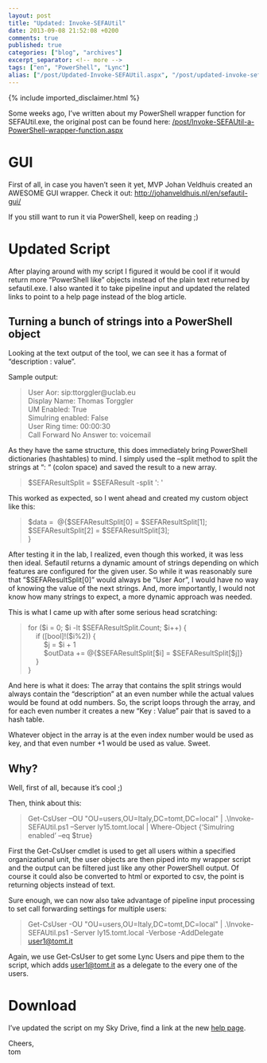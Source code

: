 ```yaml
---
layout: post
title: "Updated: Invoke-SEFAUtil"
date: 2013-09-08 21:52:08 +0200
comments: true
published: true
categories: ["blog", "archives"]
excerpt_separator: <!-- more -->
tags: ["en", "PowerShell", "Lync"]
alias: ["/post/Updated-Invoke-SEFAUtil.aspx", "/post/updated-invoke-sefautil.aspx"]
---
```

<!-- more -->
{% include imported_disclaimer.html %}
<p>Some weeks ago, I’ve written about my PowerShell wrapper function for SEFAUtil.exe, the original post can be found here: <a title="/post/Invoke-SEFAUtil-a-PowerShell-wrapper-function.aspx" href="/post/Invoke-SEFAUtil-a-PowerShell-wrapper-function.aspx">/post/Invoke-SEFAUtil-a-PowerShell-wrapper-function.aspx</a></p>  <h1>GUI</h1>  <p>First of all, in case you haven’t seen it yet, MVP Johan Veldhuis created an AWESOME GUI wrapper. Check it out: <a title="http://johanveldhuis.nl/en/sefautil-gui/" href="http://johanveldhuis.nl/en/sefautil-gui/">http://johanveldhuis.nl/en/sefautil-gui/</a></p>  <p>If you still want to run it via PowerShell, keep on reading ;)</p>  <h1></h1>  <h1>Updated Script</h1>  <p>After playing around with my script I figured it would be cool if it would return more “PowerShell like” objects instead of the plain text returned by sefautil.exe. I also wanted it to take pipeline input and updated the related links to point to a help page instead of the blog article. </p>  <h2></h2>  <h2>Turning a bunch of strings into a PowerShell object</h2>  <p>Looking at the text output of the tool, we can see it has a format of “description : value”. </p>  <p>Sample output:</p>  <blockquote>   <p>User Aor: sip:ttorggler@uclab.eu      <br />Display Name: Thomas Torggler       <br />UM Enabled: True       <br />Simulring enabled: False       <br />User Ring time: 00:00:30       <br />Call Forward No Answer to: voicemail</p> </blockquote>  <p>As they have the same structure, this does immediately bring PowerShell dictionaries (hashtables) to mind. I simply used the –split method to split the strings at “: “ (colon space) and saved the result to a new array.</p>  <blockquote>   <p>$SEFAResultSplit = $SEFAResult -split ': '</p> </blockquote>  <p>This worked as expected, so I went ahead and created my custom object like this:</p>  <blockquote>   <p>$data =&#160; @{$SEFAResultSplit[0] = $SEFAResultSplit[1];      <br />$SEFAResultSplit[2] = $SEFAResultSplit[3];       <br />}</p> </blockquote>  <p>After testing it in the lab, I realized, even though this worked, it was less then ideal. Sefautil returns a dynamic amount of strings depending on which features are configured for the given user. So while it was reasonably sure that ”$SEFAResultSplit[0]” would always be “User Aor”, I would have no way of knowing the value of the next strings. And, more importantly, I would not know how many strings to expect, a more dynamic approach was needed.</p>  <p>This is what I came up with after some serious head scratching:</p>  <blockquote>   <p>for ($i = 0; $i -lt $SEFAResultSplit.Count; $i++) {      <br />&#160;&#160;&#160; if ([bool]!($i%2)) {       <br />&#160;&#160;&#160;&#160;&#160;&#160;&#160; $j = $i + 1       <br />&#160;&#160;&#160;&#160;&#160;&#160;&#160; $outData += @{$SEFAResultSplit[$i] = $SEFAResultSplit[$j]}       <br />&#160;&#160;&#160; }       <br />}</p> </blockquote>  <p>And here is what it does: The array that contains the split strings would always contain the “description” at an even number while the actual values would be found at odd numbers. So, the script loops through the array, and for each even number it creates a new “Key : Value” pair that is saved to a hash table. </p>  <p>Whatever object in the array is at the even index number would be used as key, and that even number +1 would be used as value. Sweet.</p>  <h2></h2>  <h2>Why?</h2>  <p>Well, first of all, because it’s cool ;)</p>  <p>Then, think about this:</p>  <blockquote>   <p>Get-CsUser –OU &quot;OU=users,OU=Italy,DC=tomt,DC=local&quot; | .\Invoke-SEFAUtil.ps1 –Server ly15.tomt.local | Where-Object {‘Simulring enabled’ –eq $true}</p> </blockquote>  <p>First the Get-CsUser cmdlet is used to get all users within a specified organizational unit, the user objects are then piped into my wrapper script and the output can be filtered just like any other PowerShell output. Of course it could also be converted to html or exported to csv, the point is returning objects instead of text.</p>  <p>Sure enough, we can now also take advantage of pipeline input processing to set call forwarding settings for multiple users:</p>  <blockquote>   <p>Get-CsUser -OU &quot;OU=users,OU=Italy,DC=tomt,DC=local&quot; | .\Invoke-SEFAUtil.ps1 -Server ly15.tomt.local -Verbose -AddDelegate <a href="mailto:user1@tomt.it">user1@tomt.it</a></p> </blockquote>  <p>Again, we use Get-CsUser to get some Lync Users and pipe them to the script, which adds <a href="mailto:user1@tomt.it">user1@tomt.it</a> as a delegate to the every one of the users. </p>  <h1>Download</h1>  <p>I’ve updated the script on my Sky Drive, find a link at the new <a href="/page/PS-Invoke-SEFAUtilps1.aspx" target="_blank">help page</a>.</p>  <p>Cheers,    <br />tom</p>
